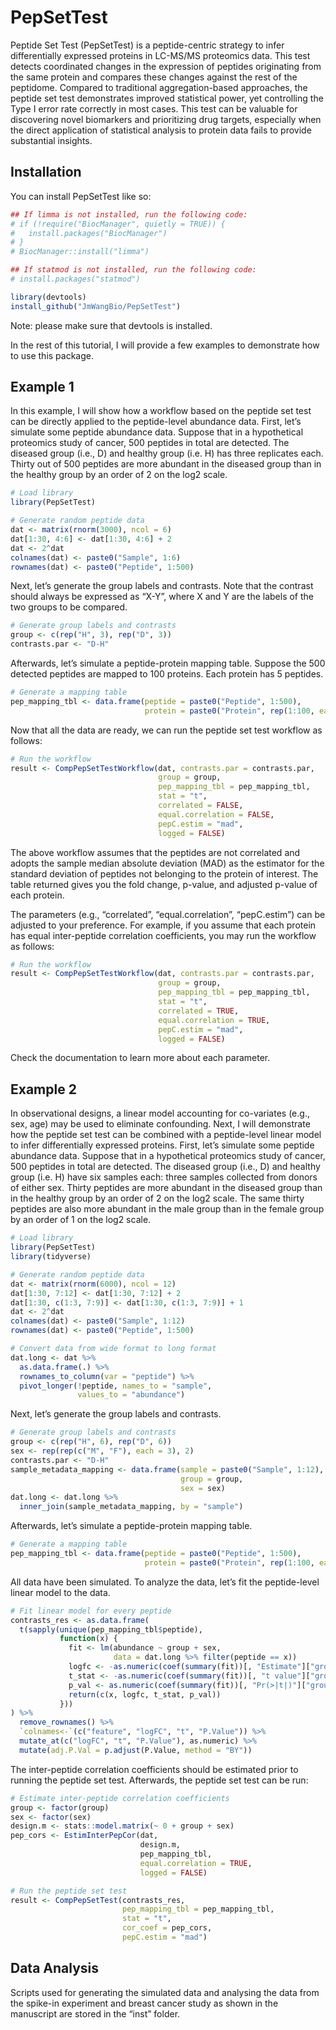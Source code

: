 
<!-- README.md is generated from README.Rmd. Please edit that file -->

# PepSetTest

<!-- badges: start -->
<!-- badges: end -->

Peptide Set Test (PepSetTest) is a peptide-centric strategy to infer
differentially expressed proteins in LC-MS/MS proteomics data. This test
detects coordinated changes in the expression of peptides originating
from the same protein and compares these changes against the rest of the
peptidome. Compared to traditional aggregation-based approaches, the
peptide set test demonstrates improved statistical power, yet
controlling the Type I error rate correctly in most cases. This test can
be valuable for discovering novel biomarkers and prioritizing drug
targets, especially when the direct application of statistical analysis
to protein data fails to provide substantial insights.

## Installation

You can install PepSetTest like so:

``` r
## If limma is not installed, run the following code:
# if (!require("BiocManager", quietly = TRUE)) {
#   install.packages("BiocManager")
# }
# BiocManager::install("limma")

## If statmod is not installed, run the following code:
# install.packages("statmod")

library(devtools)
install_github("JmWangBio/PepSetTest")
```

Note: please make sure that devtools is installed.

In the rest of this tutorial, I will provide a few examples to
demonstrate how to use this package.

## Example 1

In this example, I will show how a workflow based on the peptide set
test can be directly applied to the peptide-level abundance data. First,
let’s simulate some peptide abundance data. Suppose that in a
hypothetical proteomics study of cancer, 500 peptides in total are
detected. The diseased group (i.e., D) and healthy group (i.e. H) has
three replicates each. Thirty out of 500 peptides are more abundant in
the diseased group than in the healthy group by an order of 2 on the
log2 scale.

``` r
# Load library
library(PepSetTest)

# Generate random peptide data
dat <- matrix(rnorm(3000), ncol = 6)
dat[1:30, 4:6] <- dat[1:30, 4:6] + 2
dat <- 2^dat
colnames(dat) <- paste0("Sample", 1:6)
rownames(dat) <- paste0("Peptide", 1:500)
```

Next, let’s generate the group labels and contrasts. Note that the
contrast should always be expressed as “X-Y”, where X and Y are the
labels of the two groups to be compared.

``` r
# Generate group labels and contrasts
group <- c(rep("H", 3), rep("D", 3))
contrasts.par <- "D-H"
```

Afterwards, let’s simulate a peptide-protein mapping table. Suppose the
500 detected peptides are mapped to 100 proteins. Each protein has 5
peptides.

``` r
# Generate a mapping table
pep_mapping_tbl <- data.frame(peptide = paste0("Peptide", 1:500),
                              protein = paste0("Protein", rep(1:100, each = 5)))
```

Now that all the data are ready, we can run the peptide set test
workflow as follows:

``` r
# Run the workflow
result <- CompPepSetTestWorkflow(dat, contrasts.par = contrasts.par,
                                 group = group,
                                 pep_mapping_tbl = pep_mapping_tbl,
                                 stat = "t",
                                 correlated = FALSE,
                                 equal.correlation = FALSE,
                                 pepC.estim = "mad",
                                 logged = FALSE)
```

The above workflow assumes that the peptides are not correlated and
adopts the sample median absolute deviation (MAD) as the estimator for
the standard deviation of peptides not belonging to the protein of
interest. The table returned gives you the fold change, p-value, and
adjusted p-value of each protein.

The parameters (e.g., “correlated”, “equal.correlation”, “pepC.estim”)
can be adjusted to your preference. For example, if you assume that each
protein has equal inter-peptide correlation coefficients, you may run
the workflow as follows:

``` r
# Run the workflow
result <- CompPepSetTestWorkflow(dat, contrasts.par = contrasts.par,
                                 group = group,
                                 pep_mapping_tbl = pep_mapping_tbl,
                                 stat = "t",
                                 correlated = TRUE,
                                 equal.correlation = TRUE,
                                 pepC.estim = "mad",
                                 logged = FALSE)
```

Check the documentation to learn more about each parameter.

## Example 2

In observational designs, a linear model accounting for co-variates
(e.g., sex, age) may be used to eliminate confounding. Next, I will
demonstrate how the peptide set test can be combined with a
peptide-level linear model to infer differentially expressed proteins.
First, let’s simulate some peptide abundance data. Suppose that in a
hypothetical proteomics study of cancer, 500 peptides in total are
detected. The diseased group (i.e., D) and healthy group (i.e. H) have
six samples each: three samples collected from donors of either sex.
Thirty peptides are more abundant in the diseased group than in the
healthy group by an order of 2 on the log2 scale. The same thirty
peptides are also more abundant in the male group than in the female
group by an order of 1 on the log2 scale.

``` r
# Load library
library(PepSetTest)
library(tidyverse)

# Generate random peptide data
dat <- matrix(rnorm(6000), ncol = 12)
dat[1:30, 7:12] <- dat[1:30, 7:12] + 2
dat[1:30, c(1:3, 7:9)] <- dat[1:30, c(1:3, 7:9)] + 1
dat <- 2^dat
colnames(dat) <- paste0("Sample", 1:12)
rownames(dat) <- paste0("Peptide", 1:500)

# Convert data from wide format to long format
dat.long <- dat %>%
  as.data.frame(.) %>%
  rownames_to_column(var = "peptide") %>%
  pivot_longer(!peptide, names_to = "sample",
               values_to = "abundance")
```

Next, let’s generate the group labels and contrasts.

``` r
# Generate group labels and contrasts
group <- c(rep("H", 6), rep("D", 6))
sex <- rep(rep(c("M", "F"), each = 3), 2)
contrasts.par <- "D-H"
sample_metadata_mapping <- data.frame(sample = paste0("Sample", 1:12),
                                      group = group, 
                                      sex = sex)
dat.long <- dat.long %>%
  inner_join(sample_metadata_mapping, by = "sample")
```

Afterwards, let’s simulate a peptide-protein mapping table.

``` r
# Generate a mapping table
pep_mapping_tbl <- data.frame(peptide = paste0("Peptide", 1:500),
                              protein = paste0("Protein", rep(1:100, each = 5)))
```

All data have been simulated. To analyze the data, let’s fit the peptide-level linear model to the data.

``` r
# Fit linear model for every peptide
contrasts_res <- as.data.frame(
  t(sapply(unique(pep_mapping_tbl$peptide), 
           function(x) {
             fit <- lm(abundance ~ group + sex,
                       data = dat.long %>% filter(peptide == x))
             logfc <- -as.numeric(coef(summary(fit))[, "Estimate"]["groupH"])
             t_stat <- -as.numeric(coef(summary(fit))[, "t value"]["groupH"])
             p_val <- as.numeric(coef(summary(fit))[, "Pr(>|t|)"]["groupH"])
             return(c(x, logfc, t_stat, p_val))
           }))
) %>% 
  remove_rownames() %>%
  `colnames<-`(c("feature", "logFC", "t", "P.Value")) %>%
  mutate_at(c("logFC", "t", "P.Value"), as.numeric) %>%
  mutate(adj.P.Val = p.adjust(P.Value, method = "BY"))
```

The inter-peptide correlation coefficients should be estimated prior to running
the peptide set test. Afterwards, the peptide set test can be run:

``` r
# Estimate inter-peptide correlation coefficients
group <- factor(group)
sex <- factor(sex)
design.m <- stats::model.matrix(~ 0 + group + sex)
pep_cors <- EstimInterPepCor(dat,
                             design.m,
                             pep_mapping_tbl, 
                             equal.correlation = TRUE,
                             logged = FALSE)

# Run the peptide set test
result <- CompPepSetTest(contrasts_res,
                         pep_mapping_tbl = pep_mapping_tbl,
                         stat = "t",
                         cor_coef = pep_cors,
                         pepC.estim = "mad")
```

## Data Analysis

Scripts used for generating the simulated data and analysing the data
from the spike-in experiment and breast cancer study as shown in the
manuscript are stored in the “inst” folder.
